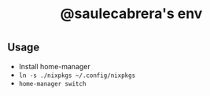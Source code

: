 <div align="center">
  <h1>@saulecabrera's env<h1>
</div>

## Usage

- Install home-manager
- `ln -s ./nixpkgs ~/.config/nixpkgs`
- `home-manager switch`
